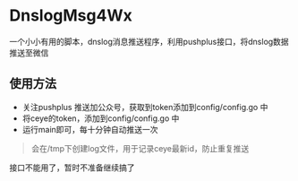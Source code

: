 # DnslogMsg4Wx
一个小小有用的脚本，dnslog消息推送程序，利用pushplus接口，将dnslog数据推送至微信

## 使用方法
- 关注pushplus 推送加公众号，获取到token添加到config/config.go 中
- 将ceye的token，添加到config/config.go 中
- 运行main即可，每十分钟自动推送一次


> 会在/tmp下创建log文件，用于记录ceye最新id，防止重复推送



接口不能用了，暂时不准备继续搞了
